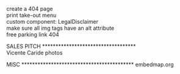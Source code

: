 
create a 404 page  
print take-out menu  
custom component: LegalDisclaimer  
make sure all img tags have an alt attribute  
free parking link 404  
  
SALES PITCH ***********************************  
Vicente Caride photos  

  
MISC ******************************************
embedmap.org  